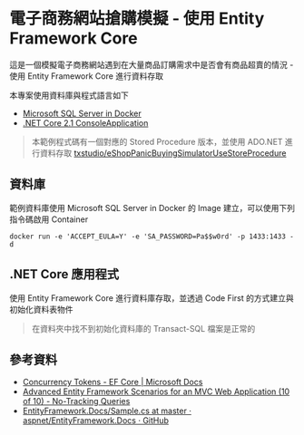 # 電子商務網站搶購模擬 - 使用 Entity Framework Core

這是一個模擬電子商務網站遇到在大量商品訂購需求中是否會有商品超賣的情況 - 使用 Entity Framework Core 進行資料存取

本專案使用資料庫與程式語言如下

- [Microsoft SQL Server in Docker](https://hub.docker.com/r/microsoft/mssql-server-linux/)
- [.NET Core 2.1 ConsoleApplication](https://docs.microsoft.com/zh-tw/dotnet/core/)

> 本範例程式碼有一個對應的 Stored Procedure 版本，並使用 ADO.NET 進行資料存取
> [txstudio/eShopPanicBuyingSimulatorUseStoreProcedure](https://github.com/txstudio/eShopPanicBuyingSimulatorUseStoreProcedure)

## 資料庫

範例資料庫使用 Microsoft SQL Server in Docker 的 Image 建立，可以使用下列指令碼啟用 Container

```
docker run -e 'ACCEPT_EULA=Y' -e 'SA_PASSWORD=Pa$$w0rd' -p 1433:1433 -d
```

## .NET Core 應用程式

使用 Entity Framework Core 進行資料庫存取，並透過 Code First 的方式建立與初始化資料表物件

> 在資料夾中找不到初始化資料庫的 Transact-SQL 檔案是正常的

## 參考資料
- [Concurrency Tokens - EF Core | Microsoft Docs](https://docs.microsoft.com/en-us/ef/core/modeling/concurrency)
- [Advanced Entity Framework Scenarios for an MVC Web Application (10 of 10) - No-Tracking Queries](https://docs.microsoft.com/en-us/aspnet/mvc/overview/older-versions/getting-started-with-ef-5-using-mvc-4/advanced-entity-framework-scenarios-for-an-mvc-web-application#no-tracking-queries)
- [EntityFramework.Docs/Sample.cs at master · aspnet/EntityFramework.Docs · GitHub](https://github.com/aspnet/EntityFramework.Docs/blob/master/samples/core/Saving/Saving/Concurrency/Sample.cs)
